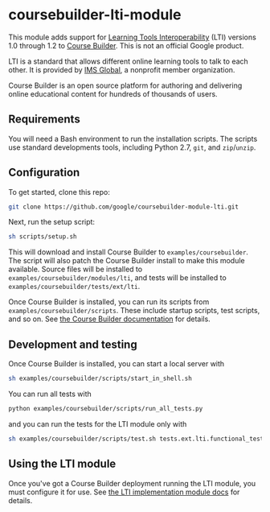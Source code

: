 # coursebuilder-lti-module

This module adds support for [Learning Tools
Interoperability](http://www.imsglobal.org/lti/index.html) (LTI) versions 1.0
through 1.2 to [Course Builder](https://code.google.com/p/course-builder/). This
is not an official Google product.

LTI is a standard that allows different online learning tools to talk to each
other. It is provided by [IMS Global](http://www.imsglobal.org/), a nonprofit
member organization.

Course Builder is an open source platform for authoring and delivering online
educational content for hundreds of thousands of users.

## Requirements

You will need a Bash environment to run the installation scripts. The scripts
use standard developments tools, including Python 2.7, `git`, and `zip`/`unzip`.

## Configuration

To get started, clone this repo:

```sh
git clone https://github.com/google/coursebuilder-module-lti.git
```

Next, run the setup script:

```sh
sh scripts/setup.sh
```

This will download and install Course Builder to `examples/coursebuilder`. The
script will also patch the Course Builder install to make this module available.
Source files will be installed to `examples/coursebuilder/modules/lti`, and
tests will be installed to `examples/coursebuilder/tests/ext/lti`.

Once Course Builder is installed, you can run its scripts from
`examples/coursebuilder/scripts`. These include startup scripts, test scripts,
and so on. See
[the Course Builder documentation](https://code.google.com/p/course-builder/wiki/CourseBuilderChecklist)
for details.

## Development and testing

Once Course Builder is installed, you can start a local server with

```sh
sh examples/coursebuilder/scripts/start_in_shell.sh
```

You can run all tests with

```sh
python examples/coursebuilder/scripts/run_all_tests.py
```

and you can run the tests for the LTI module only with

```sh
sh examples/coursebuilder/scripts/test.sh tests.ext.lti.functional_tests
```

## Using the LTI module

Once you've got a Course Builder deployment running the LTI module, you must
configure it for use. See [the LTI implementation module
docs](https://github.com/google/coursebuilder-lti-module/tree/master/src/lti.py)
for details.

